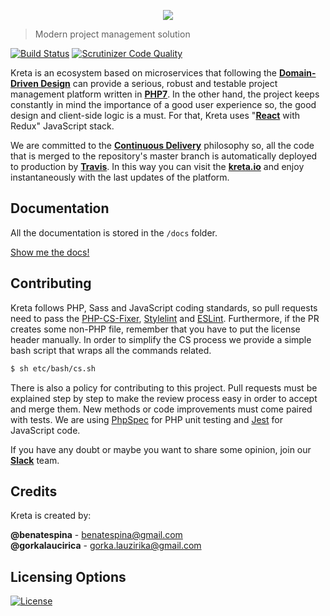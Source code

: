 <p align="center">
    <a href="https://kreta.io" target="_blank">
        <img src="https://rawgithub.com/kreta/kreta/master/docs/_svg/logo.svg">
    </a>
</p>

> Modern project management solution

[![Build Status](https://travis-ci.org/kreta/Kreta.svg?branch=master)](https://travis-ci.org/kreta/Kreta)
[![Scrutinizer Code Quality](https://scrutinizer-ci.com/g/kreta/Kreta/badges/quality-score.png?b=master)](https://scrutinizer-ci.com/g/kreta/Kreta/?branch=master)

Kreta is an ecosystem based on microservices that following the **[Domain-Driven Design][1]** can provide a serious,
robust and testable project management platform written in **[PHP7][2]**. In the other hand, the project keeps
constantly in mind the importance of a good user experience so, the good design and client-side logic is a must. For
that, Kreta uses "**[React][3]** with Redux" JavaScript stack.

We are committed to the **[Continuous Delivery][11]** philosophy so, all the code that is merged to the repository's
master branch is automatically deployed to production by **[Travis](https://travis-ci.org/kreta/Kreta)**. 
In this way you can visit the **[kreta.io][12]** and enjoy instantaneously with the last updates of the platform.

## Documentation
All the documentation is stored in the `/docs` folder.

[Show me the docs!](docs/index.md)

## Contributing
Kreta follows PHP, Sass and JavaScript coding standards, so pull requests need to pass the [PHP-CS-Fixer][5],
[Stylelint][6] and [ESLint][7]. Furthermore, if the PR creates some non-PHP file, remember that you have to put the
license header manually. In order to simplify the CS process we provide a simple bash script that wraps all the
commands related.
```bash
$ sh etc/bash/cs.sh
```

There is also a policy for contributing to this project. Pull requests must be explained step by step to make the
review process easy in order to accept and merge them. New methods or code improvements must come paired with
tests. We are using [PhpSpec][8] for PHP unit testing and [Jest][9] for JavaScript code.

If you have any doubt or maybe you want to share some opinion, join our **[Slack][10]** team.

## Credits
Kreta is created by:
>
**@benatespina** - [benatespina@gmail.com](mailto:benatespina@gmail.com)<br>
**@gorkalaucirica** - [gorka.lauzirika@gmail.com](mailto:gorka.lauzirika@gmail.com)

## Licensing Options
[![License](https://poser.pugx.org/kreta/kreta/license.svg)](https://github.com/kreta/kreta/blob/master/LICENSE)

[1]: https://en.wikipedia.org/wiki/Domain-driven_design
[2]: http://php.net/
[3]: https://facebook.github.io/react/
[4]: http://demo.kreta.io/
[5]: http://cs.sensiolabs.org/
[6]: http://stylelint.io/
[7]: http://eslint.org/
[8]: http://www.phpspec.net/
[9]: https://facebook.github.io/jest/
[10]: https://slackinvite.me/to/kretaio
[11]: https://en.wikipedia.org/wiki/Continuous_delivery
[12]: http://kreta.io/

